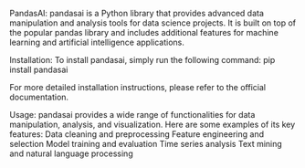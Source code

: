 PandasAI:
pandasai is a Python library that provides advanced data manipulation and analysis tools for data science projects. It is built on top of the popular pandas library and includes additional features for machine learning and artificial intelligence applications.

Installation:
To install pandasai, simply run the following command:
pip install pandasai

For more detailed installation instructions, please refer to the official documentation.

Usage:
pandasai provides a wide range of functionalities for data manipulation, analysis, and visualization. Here are some examples of its key 
features:
Data cleaning and preprocessing
Feature engineering and selection
Model training and evaluation
Time series analysis
Text mining and natural language processing

